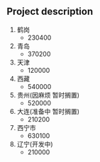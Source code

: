 ## Project description

1. 鹤岗
   - 230400
2. 青岛
   - 370200
3. 天津
   - 120000
4. 西藏
   - 540000
5. 贵州(因麻烦 暂时搁置)
   - 520000
6. 大连(准备中 暂时搁置)
   - 210200
7. 西宁市
   - 630100
8. 辽宁(开发中)
   - 210000

